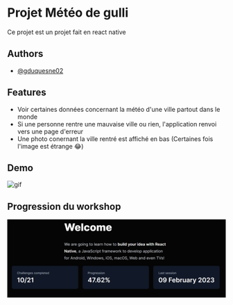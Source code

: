 # Projet Météo de gulli

Ce projet est un projet fait en react native

## Authors

- [@gduquesne02](https://www.github.com/gduquesne02)

## Features

- Voir certaines données concernant la météo d'une ville partout dans le monde
- Si une personne rentre une mauvaise ville ou rien, l'application renvoi vers une page d'erreur
- Une photo conernant la ville rentré est affiché en bas (Certaines fois l'image est étrange 😂)

## Demo

![gif](./assets/images/application.gif)

## Progression du workshop

![workshop](./assets/images/progression.jpg)
